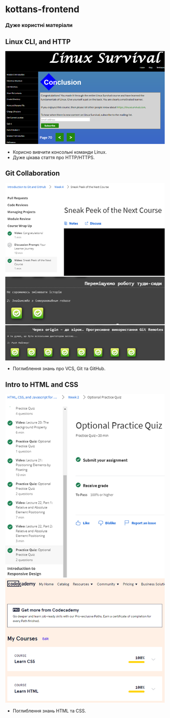 # kottans-frontend

### Дуже користні матеріали

## Linux CLI, and HTTP
![My linux cli](./task_linux_cli/linux-cli.png "My linux cli")

  - Корисно вивчити консольні команди Linux.
  - Дуже цікава стаття про HTTP/HTTPS.

## Git Collaboration
![Google Git](./task_git_collaboration/google-git.png "Google Git")
![Git Main Moving](./task_git_collaboration/git-main-moving.png "Git Main Moving")
![Git Remote To origin and beyond](./task_git_collaboration/git-remote-to-origin-and-beyond.png "Git Remote To origin and beyond")

  - Поглиблення знань про VCS, Git та GitHub.

## Intro to HTML and CSS
![Coursera HTML CSS week1&week2](./task_html_css_intro/coursera-html-css-week1-week2.png "Coursera HTML CSS week1&week2")
![CodeAcademy HTML CSS](./task_html_css_intro/code-academy-html-css.png "CodeAcademy HTML CSS")

  - Поглиблення знань HTML та CSS.
  